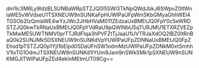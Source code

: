 dm1lc3M6Ly9ldzBLSUNBaWRpSTZJQ0l5SWl3TkNpQWdJbkJ6SWpvZ0ltWnlaWE5vWVdseU1TSXNEUW9nSUNKaFpHUWlPaUFpWm5KbGMyaGhhWEl4TG5Ob2IzQmlaWE4wYzJWc2JHbHVaM011ZEdzaUxBMEtJQ0FpY0c5eWRDSTZJQ0kwTkRNaUxBMEtJQ0FpYVdRaU9pQWlNbU5qTURJMU1ETXRZVEZpTkMwME5UWTNMV0prTTJRdFlqa3hPVFZtTjJaaU1UVTRJaXdOQ2lBZ0ltRnBaQ0k2SUNJMk5DSXNEUW9nSUNKdVpYUWlPaUFpZDNNaUxBMEtJQ0FpZEhsd1pTSTZJQ0p1YjI1bElpd05DaUFnSW1odmMzUWlPaUFpZDNkM0xtSmhhV1IxTG1OdmJTSXNEUW9nSUNKd1lYUm9Jam9nSWk5Mk1pSXNEUW9nSUNKMGJITWlPaUFpZEd4eklnMEtmUT09Cg==
